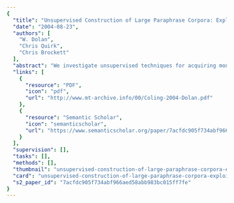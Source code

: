 ```yaml
---
{
  "title": "Unsupervised Construction of Large Paraphrase Corpora: Exploiting Massively Parallel News Sources",
  "date": "2004-08-23",
  "authors": [
    "W. Dolan",
    "Chris Quirk",
    "Chris Brockett"
  ],
  "abstract": "We investigate unsupervised techniques for acquiring monolingual sentence-level paraphrases from a corpus of temporally and topically clustered news articles collected from thousands of web-based news sources. Two techniques are employed: (1) simple string edit distance, and (2) a heuristic strategy that pairs initial (presumably summary) sentences from different news stories in the same cluster. We evaluate both datasets using a word alignment algorithm and a metric borrowed from machine translation. Results show that edit distance data is cleaner and more easily-aligned than the heuristic data, with an overall alignment error rate (AER) of 11.58% on a similarly-extracted test set. On test data extracted by the heuristic strategy, however, performance of the two training sets is similar, with AERs of 13.2% and 14.7% respectively. Analysis of 100 pairs of sentences from each set reveals that the edit distance data lacks many of the complex lexical and syntactic alternations that characterize monolingual paraphrase. The summary sentences, while less readily alignable, retain more of the non-trivial alternations that are of greatest interest learning paraphrase relationships.",
  "links": [
    {
      "resource": "PDF",
      "icon": "pdf",
      "url": "http://www.mt-archive.info/00/Coling-2004-Dolan.pdf"
    },
    {
      "resource": "Semantic Scholar",
      "icon": "semanticscholar",
      "url": "https://www.semanticscholar.org/paper/7acfdc905f734abf966aed58abb983bc015ff7fe"
    }
  ],
  "supervision": [],
  "tasks": [],
  "methods": [],
  "thumbnail": "unsupervised-construction-of-large-paraphrase-corpora-exploiting-massively-parallel-news-sources-thumb.jpg",
  "card": "unsupervised-construction-of-large-paraphrase-corpora-exploiting-massively-parallel-news-sources-card.jpg",
  "s2_paper_id": "7acfdc905f734abf966aed58abb983bc015ff7fe"
}
---
```


